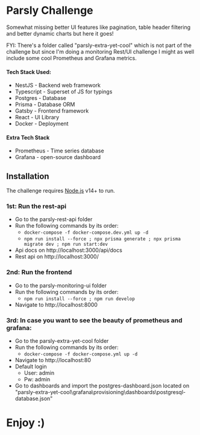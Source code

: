 # Parsly Challenge

Somewhat missing better UI features like pagination, table header filtering and better dynamic charts but here it goes!

FYI: There's a folder called "parsly-extra-yet-cool" which is not part of the challenge but since I'm doing a monitoring Rest/UI challenge I might as well include some cool Prometheus and Grafana metrics.

#### Tech Stack Used:

- NestJS - Backend web framework
- Typescript - Superset of JS for typings
- Postgres - Database
- Prisma - Database ORM
- Gatsby - Frontend framework
- React - UI Library
- Docker - Deployment

#### Extra Tech Stack

- Prometheus - Time series database
- Grafana - open-source dashboard

## Installation

The challenge requires [Node.js](https://nodejs.org/) v14+ to run.

### 1st: Run the rest-api

- Go to the parsly-rest-api folder
- Run the following commands by its order:
  - `docker-compose -f docker-compose.dev.yml up -d`
  - `npm run install --force ; npx prisma generate ; npx prisma migrate dev ; npm run start:dev`
- Api docs on http://localhost:3000/api/docs
- Rest api on http://localhost:3000/

### 2nd: Run the frontend

- Go to the parsly-monitoring-ui folder
- Run the following commands by its order:
  - `npm run install --force ; npm run develop`
- Navigate to http://localhost:8000

### 3rd: In case you want to see the beauty of prometheus and grafana:

- Go to the parsly-extra-yet-cool folder
- Run the following commands by its order:
  - `docker-compose -f docker-compose.yml up -d`
- Navigate to http://localhost:80
- Default login
  - User: admin
  - Pw: admin
- Go to dashboards and import the postgres-dashboard.json located on "parsly-extra-yet-cool\grafana\provisioning\dashboards\postgresql-database.json"

# Enjoy :)
